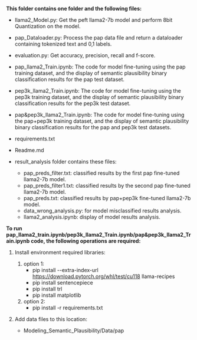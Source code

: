 **This folder contains one folder and the following files:**
* llama2_Model.py: Get the peft llama2-7b model and perform 8bit Quantization on the model.
* pap_Dataloader.py: Process the pap data file and return a dataloader containing tokenized text and 0,1 labels.
* evaluation.py: Get accuracy, precision, recall and f-score.
* pap_llama2_Train.ipynb: The code for model fine-tuning using the pap training dataset, and the display of semantic plausibility binary classification results for the pap test dataset.
* pep3k_llama2_Train.ipynb: The code for model fine-tuning using the pep3k training dataset, and the display of semantic plausibility binary classification results for the pep3k test dataset.
* pap&pep3k_llama2_Train.ipynb: The code for model fine-tuning using the pap+pep3k training dataset, and the display of semantic plausibility binary classification results for the pap and pep3k test datasets.
* requirements.txt
* Readme.md
* result_analysis folder contains these files:
    
    * pap_preds_filter.txt: classified results by the first pap fine-tuned llama2-7b model.
    * pap_preds_filter1.txt: classified results by the second pap fine-tuned llama2-7b model.
    * pap_preds.txt: classified results by pap+pep3k fine-tuned llama2-7b model.
    * data_wrong_analysis.py: for model misclassified results analysis.
    * llama2_analysis.ipynb: display of model results analysis.


**To run pap_llama2_train.ipynb/pep3k_llama2_Train.ipynb/pap&pep3k_llama2_Train.ipynb  code, the following operations are required:**
1. Install environment required libraries:
    1. option 1:
        * pip install --extra-index-url https://download.pytorch.org/whl/test/cu118 llama-recipes
        * pip install sentencepiece
        * pip install trl 
        * pip install matplotlib
    2. option 2:
        * pip install -r requirements.txt

2. Add data files to this location:
    * Modeling_Semantic_Plausibility/Data/pap

